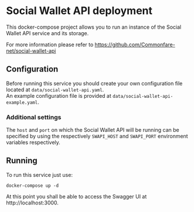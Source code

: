 # Social Wallet API deployment
This docker-compose project allows you to run an instance of the Social Wallet API service
and its storage.  

For more information please refer to https://github.com/Commonfare-net/social-wallet-api

## Configuration
Before running this service you should create your own configuration file located at
`data/social-wallet-api.yaml`.  
An example configuration file is provided at `data/social-wallet-api-example.yaml`.

### Additional settings
The `host` and `port` on which the Social Wallet API will be running can be specified by using the respectively `SWAPI_HOST` and `SWAPI_PORT` environment variables respectively.

## Running
To run this service just use:  
```
docker-compose up -d
```

At this point you shall be able to access the Swagger UI at http://localhost:3000.